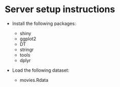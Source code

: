 # Server setup instructions

- Install the following packages:
	- shiny
	- ggplot2
	- DT
	- stringr
	- tools
	- dplyr

- Load the following dataset:
	- movies.Rdata